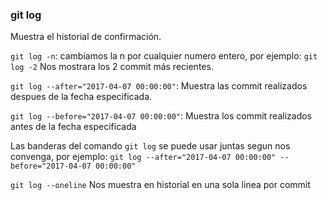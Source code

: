 ### git log

Muestra el historial de confirmación.

`git log -n`: cambiamos la n por cualquier numero entero, por ejemplo:
`git log -2` Nos mostrara los 2 commit más recientes.

`git log --after="2017-04-07 00:00:00"`: Muestra las commit realizados despues de la fecha
especificada.

`git log --before="2017-04-07 00:00:00"`: Muestra los commit realizados antes de la fecha
especificada

Las banderas del comando `git log` se puede usar juntas segun nos convenga, por ejemplo:
`git log --after="2017-04-07 00:00:00" --before="2017-04-07 00:00:00"`

`git log --oneline`
Nos muestra en historial en una sola linea por commit
